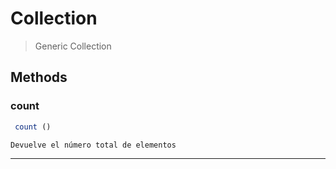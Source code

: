
                                                                                                                                            
    
# Collection


> Generic Collection
>
> 








## Methods

### count
``` php
 count ()

Devuelve el número total de elementos

```


---


                                                                                                                                                                                                                                                                                                                                                                                                            
    
                                                                                                                                                                                                                                                                             
                